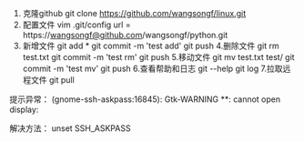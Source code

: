 
1. 克隆github
git clone https://github.com/wangsongf/linux.git
2. 配置文件
vim .git/config
url = https://wangsongf@github.com/wangsongf/python.git
3. 新增文件
git add *
git commit -m 'test add'
 git push
4.删除文件
git rm test.txt
git commit -m 'test rm'
 git push
5.移动文件
git mv test.txt test/
git commit -m 'test mv'
git push
6.查看帮助和日志
git --help
git log
7.拉取远程文件
git pull

提示异常：
(gnome-ssh-askpass:16845): Gtk-WARNING **: cannot open display: 

解决方法：
unset SSH_ASKPASS
